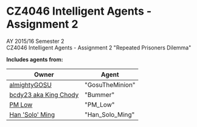 # CZ4046 Intelligent Agents - Assignment 2

AY 2015/16 Semester 2 <br/>
CZ4046 Intelligent Agents - Assignment 2 "Repeated Prisoners Dilemma"

**Includes agents from:**

Owner | Agent
---|---
[almightyGOSU](https://github.com/almightyGOSU) | "GosuTheMinion"
[bcdy23 aka King Chody](https://github.com/bcdy23) | "Bummer"
[PM Low](https://github.com/srfication) | "PM_Low"
[Han 'Solo' Ming](https://github.com/isHanz89) | "Han_Solo_Ming"
